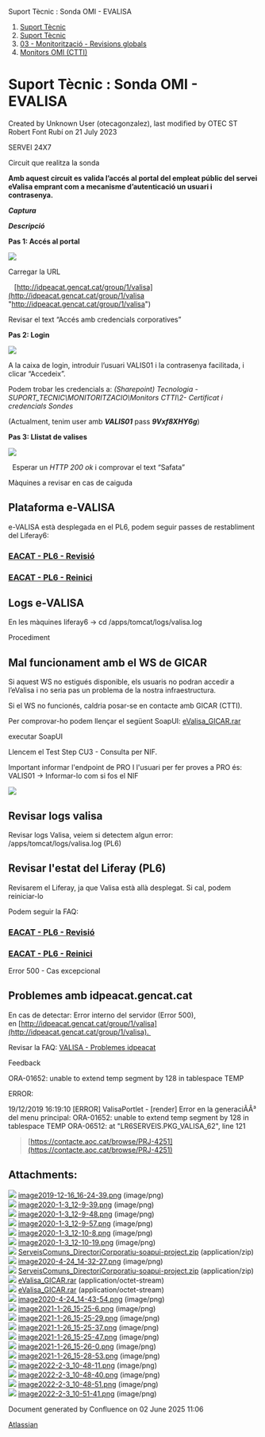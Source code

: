Suport Tècnic : Sonda OMI - EVALISA  

1.  [Suport Tècnic](index.md)
2.  [Suport Tècnic](13893782.md)
3.  [03 - Monitorització - Revisions globals](26313327.md)
4.  [Monitors OMI (CTTI)](26313608.md)

Suport Tècnic : Sonda OMI - EVALISA
===================================

Created by Unknown User (otecagonzalez), last modified by OTEC ST Robert Font Rubí on 21 July 2023

SERVEI 24X7

  

Circuit que realitza la sonda

**Amb aquest circuit es valida l’accés al portal del empleat públic del servei eValisa emprant com a mecanisme d’autenticació un usuari i contrasenya.**

**_Captura_**

**_Descripció_**

**Pas 1: Accés al portal**

![](attachments/30869354/64980001.png)

Carregar la URL

   [http://idpeacat.gencat.cat/group/1/valisa](http://idpeacat.gencat.cat/group/1/valisa "http://idpeacat.gencat.cat/group/1/valisa")

Revisar el text “Accés amb credencials corporatives”

**Pas 2: Login**

![](attachments/30869354/64980003.png)

A la caixa de login, introduir l’usuari VALIS01 i la contrasenya facilitada, i clicar “Accedeix”.

Podem trobar les credencials a: _(Sharepoint) Tecnologia - SUPORT\_TECNIC\\MONITORITZACIO\\Monitors CTTI\\2- Certificat i credencials Sondes_

  

(Actualment, tenim user amb **_VALIS01_** pass **_9Vxf8XHY6g_**)

**Pas 3: Llistat de valises**

![](attachments/30869354/64980005.png)

  Esperar un _HTTP 200 ok_ i comprovar el text “Safata” 

  

Màquines a revisar en cas de caiguda

Plataforma e-VALISA
-------------------

e-VALISA està desplegada en el PL6, podem seguir passes de restabliment del Liferay6:

### [EACAT - PL6 - Revisió](41520634.md)

### [EACAT - PL6 - Reinici](EACAT---PL6---Reinici_41520633.md)

Logs e-VALISA
-------------

En les màquines liferay6 → cd /apps/tomcat/logs/valisa.log

  

Procediment

Mal funcionament amb el WS de GICAR
-----------------------------------

Si aquest WS no estigués disponible, els usuaris no podran accedir a l’eValisa i no seria pas un problema de la nostra infraestructura.

Si el WS no funcionés, caldria posar-se en contacte amb GICAR (CTTI).

Per comprovar-ho podem llençar el següent SoapUI: [eValisa\_GICAR.rar](attachments/30869354/36341042.rar)

executar SoapUI

Llencem el Test Step CU3 - Consulta per NIF.

Important informar l'endpoint de PRO I l'usuari per fer proves a PRO és: VALIS01 → Informar-lo com si fos el NIF

![](attachments/30869354/41520479.png)

  

Revisar logs valisa
-------------------

Revisar logs Valisa, veiem si detectem algun error: /apps/tomcat/logs/valisa.log (PL6)

Revisar l'estat del Liferay (PL6)
---------------------------------

Revisarem el Liferay, ja que Valisa està allà desplegat. Si cal, podem reiniciar-lo

Podem seguir la FAQ: 

### [EACAT - PL6 - Revisió](41520634.md)

### [EACAT - PL6 - Reinici](EACAT---PL6---Reinici_41520633.md)

  

Error 500 - Cas excepcional

Problemes amb idpeacat.gencat.cat
---------------------------------

En cas de detectar: Error interno del servidor (Error 500), en [http://idpeacat.gencat.cat/group/1/valisa](http://idpeacat.gencat.cat/group/1/valisa). 

Revisar la FAQ: [VALISA - Problemes idpeacat](VALISA---Problemes-idpeacat_93356763.md)

  

  

Feedback

ORA-01652: unable to extend temp segment by 128 in tablespace TEMP

ERROR:

19/12/2019 16:19:10 \[ERROR\] ValisaPortlet - \[render\] Error en la generaciÃÂ³ del menu principal: ORA-01652: unable to extend temp segment by 128 in tablespace TEMP
ORA-06512: at "LR6SERVEIS.PKG\_VALISA\_62", line 121

> [https://contacte.aoc.cat/browse/PRJ-4251](https://contacte.aoc.cat/browse/PRJ-4251)

Attachments:
------------

![](images/icons/bullet_blue.gif) [image2019-12-16\_16-24-39.png](attachments/30869354/30869356.png) (image/png)  
![](images/icons/bullet_blue.gif) [image2020-1-3\_12-9-39.png](attachments/30869354/30869358.png) (image/png)  
![](images/icons/bullet_blue.gif) [image2020-1-3\_12-9-48.png](attachments/30869354/30869359.png) (image/png)  
![](images/icons/bullet_blue.gif) [image2020-1-3\_12-9-57.png](attachments/30869354/30869360.png) (image/png)  
![](images/icons/bullet_blue.gif) [image2020-1-3\_12-10-8.png](attachments/30869354/30869361.png) (image/png)  
![](images/icons/bullet_blue.gif) [image2020-1-3\_12-10-19.png](attachments/30869354/30869362.png) (image/png)  
![](images/icons/bullet_blue.gif) [ServeisComuns\_DirectoriCorporatiu-soapui-project.zip](attachments/30869354/36341041.zip) (application/zip)  
![](images/icons/bullet_blue.gif) [image2020-4-24\_14-32-27.png](attachments/30869354/36341039.png) (image/png)  
![](images/icons/bullet_blue.gif) [ServeisComuns\_DirectoriCorporatiu-soapui-project.zip](attachments/30869354/36341036.zip) (application/zip)  
![](images/icons/bullet_blue.gif) [eValisa\_GICAR.rar](attachments/30869354/36341043.rar) (application/octet-stream)  
![](images/icons/bullet_blue.gif) [eValisa\_GICAR.rar](attachments/30869354/36341042.rar) (application/octet-stream)  
![](images/icons/bullet_blue.gif) [image2020-4-24\_14-43-54.png](attachments/30869354/36341044.png) (image/png)  
![](images/icons/bullet_blue.gif) [image2021-1-26\_15-25-6.png](attachments/30869354/41520474.png) (image/png)  
![](images/icons/bullet_blue.gif) [image2021-1-26\_15-25-29.png](attachments/30869354/41520475.png) (image/png)  
![](images/icons/bullet_blue.gif) [image2021-1-26\_15-25-37.png](attachments/30869354/41520476.png) (image/png)  
![](images/icons/bullet_blue.gif) [image2021-1-26\_15-25-47.png](attachments/30869354/41520477.png) (image/png)  
![](images/icons/bullet_blue.gif) [image2021-1-26\_15-26-0.png](attachments/30869354/41520478.png) (image/png)  
![](images/icons/bullet_blue.gif) [image2021-1-26\_15-28-53.png](attachments/30869354/41520479.png) (image/png)  
![](images/icons/bullet_blue.gif) [image2022-2-3\_10-48-11.png](attachments/30869354/64980001.png) (image/png)  
![](images/icons/bullet_blue.gif) [image2022-2-3\_10-48-40.png](attachments/30869354/64980002.png) (image/png)  
![](images/icons/bullet_blue.gif) [image2022-2-3\_10-48-51.png](attachments/30869354/64980003.png) (image/png)  
![](images/icons/bullet_blue.gif) [image2022-2-3\_10-51-41.png](attachments/30869354/64980005.png) (image/png)  

Document generated by Confluence on 02 June 2025 11:06

[Atlassian](http://www.atlassian.com/)